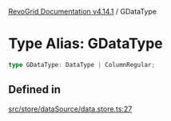 [RevoGrid Documentation v4.14.1](README.md) / GDataType

# Type Alias: GDataType

```ts
type GDataType: DataType | ColumnRegular;
```

## Defined in

[src/store/dataSource/data.store.ts:27](https://github.com/revolist/revogrid/blob/925db466c3d20933669e374666cd0ddbe00cac19/src/store/dataSource/data.store.ts#L27)
